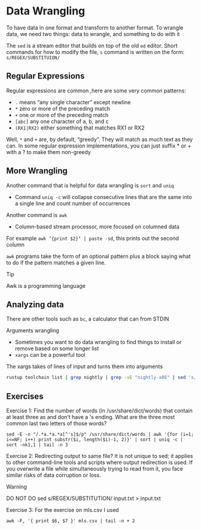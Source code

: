 
# Data Wrangling
To have data in one format and transform to another format. To wrangle data, we need two things: data to wrangle, and something to do with it


The `sed` is a stream editor that builds on top of the old `ed` editor. 
Short commands for how to modify the file, `s` command is written on the form: `s/REGEX/SUBSTITUION/`

## Regular Expressions
Regular expressions are common ,here are some very common patterns:
* `.` means “any single character” except newline
* `*` zero or more of the preceding match
* `+` one or more of the preceding match
* `[abc]` any one character of a, b, and c
* `(RX1|RX2)` either something that matches RX1 or RX2

Well, `*` and `+` are, by default, “greedy”. They will match as much text as they can. In some regular expression implementations, you can just suffix * or + with a ? to make them non-greedy

## More Wrangling
Another command that is helpful for data wrangling is `sort` and `uniq`
- Command `uniq -c` will collapse consecutive lines that are the same into a single line and count number of occurrences

Another command is `awk`
- Column-based stream processor, more focused on columned data

For example  ```awk ‘{print $2}’ | paste -sd```, this prints out the second column

`awk` programs take the form of an optional pattern plus a block saying what to do if the pattern matches a given line.
> [!TIP]
> Awk is a programming language


## Analyzing data
There are other tools such as `bc`, a calculator that can from STDIN

Arguments wrangling
- Sometimes you want to do data wrangling to find things to install or remove based on some longer list
- `xargs` can be a powerful tool

The xargs takes of lines of input and turns them into arguments
``` bash
rustup toolchain list | grep nightly | grep -vE "nightly-x86" | sed 's/-x86.*//' | xargs rustup toolchain uninstall
```


## Exercises
Exercise 1: Find the number of words (in /usr/share/dict/words) that contain at least three as and don’t have a 's ending. What are the three most common last two letters of those words? 

`sed -E -n "/.*a.*a.*a[^'s]$/p" /usr/share/dict/words | awk '{for (i=1; i<=NF; i++) print substr($i, length($i)-1, 2)}' | sort | uniq -c | sort -nk1,1 | tail -n 3`

Exercise 2: Redirecting output to same file? It is not unique to sed; it applies to other command-line tools and scripts where output redirection is used. If you overwrite a file while simultaneously trying to read from it, you face similar risks of data corruption or loss.

> [!WARNING]
> DO NOT DO sed s/REGEX/SUBSTITUTION/ input.txt > input.txt

Exercise 3: For the exercise on mls.csv I used 

`awk -F, '{ print $6, $7 }' mls.csv | tail -n + 2`




